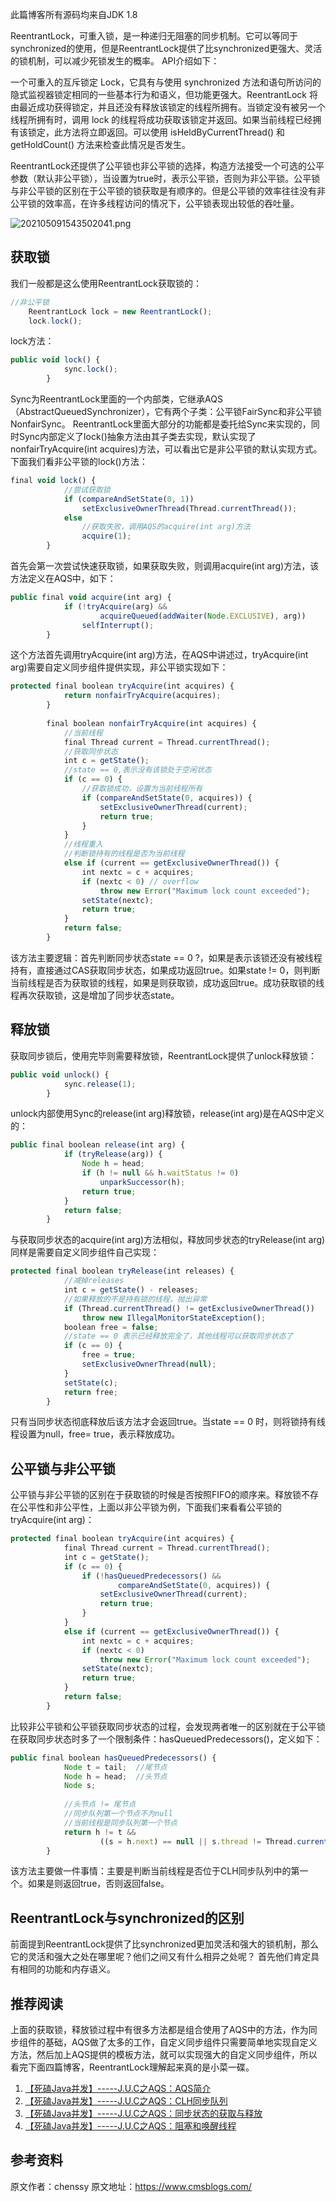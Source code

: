 

  
此篇博客所有源码均来自JDK 1.8

ReentrantLock，可重入锁，是一种递归无阻塞的同步机制。它可以等同于synchronized的使用，但是ReentrantLock提供了比synchronized更强大、灵活的锁机制，可以减少死锁发生的概率。 API介绍如下：

一个可重入的互斥锁定 Lock，它具有与使用 synchronized 方法和语句所访问的隐式监视器锁定相同的一些基本行为和语义，但功能更强大。ReentrantLock 将由最近成功获得锁定，并且还没有释放该锁定的线程所拥有。当锁定没有被另一个线程所拥有时，调用 lock 的线程将成功获取该锁定并返回。如果当前线程已经拥有该锁定，此方法将立即返回。可以使用 isHeldByCurrentThread() 和 getHoldCount() 方法来检查此情况是否发生。

ReentrantLock还提供了公平锁也非公平锁的选择，构造方法接受一个可选的公平参数（默认非公平锁），当设置为true时，表示公平锁，否则为非公平锁。公平锁与非公平锁的区别在于公平锁的锁获取是有顺序的。但是公平锁的效率往往没有非公平锁的效率高，在许多线程访问的情况下，公平锁表现出较低的吞吐量。

![202105091543502041.png](https://gitee.com/hezhiyuan007/java-study/raw/master/images/Concurrent3/e6c4cf64-d211-4498-8f72-1b502792bd64.png)

## 获取锁

我们一般都是这么使用ReentrantLock获取锁的：

```js 
//非公平锁
    ReentrantLock lock = new ReentrantLock();
    lock.lock();
```

lock方法：


```js 
public void lock() {
            sync.lock();
        }
```

Sync为ReentrantLock里面的一个内部类，它继承AQS（AbstractQueuedSynchronizer），它有两个子类：公平锁FairSync和非公平锁NonfairSync。 ReentrantLock里面大部分的功能都是委托给Sync来实现的，同时Sync内部定义了lock()抽象方法由其子类去实现，默认实现了nonfairTryAcquire(int acquires)方法，可以看出它是非公平锁的默认实现方式。下面我们看非公平锁的lock()方法：


```js 
final void lock() {
            //尝试获取锁
            if (compareAndSetState(0, 1))
                setExclusiveOwnerThread(Thread.currentThread());
            else
                //获取失败，调用AQS的acquire(int arg)方法
                acquire(1);
        }
```

首先会第一次尝试快速获取锁，如果获取失败，则调用acquire(int arg)方法，该方法定义在AQS中，如下：


```js 
public final void acquire(int arg) {
            if (!tryAcquire(arg) &&
                    acquireQueued(addWaiter(Node.EXCLUSIVE), arg))
                selfInterrupt();
        }
```

这个方法首先调用tryAcquire(int arg)方法，在AQS中讲述过，tryAcquire(int arg)需要自定义同步组件提供实现，非公平锁实现如下：


```js 
protected final boolean tryAcquire(int acquires) {
            return nonfairTryAcquire(acquires);
        }
    
        final boolean nonfairTryAcquire(int acquires) {
            //当前线程
            final Thread current = Thread.currentThread();
            //获取同步状态
            int c = getState();
            //state == 0,表示没有该锁处于空闲状态
            if (c == 0) {
                //获取锁成功，设置为当前线程所有
                if (compareAndSetState(0, acquires)) {
                    setExclusiveOwnerThread(current);
                    return true;
                }
            }
            //线程重入
            //判断锁持有的线程是否为当前线程
            else if (current == getExclusiveOwnerThread()) {
                int nextc = c + acquires;
                if (nextc < 0) // overflow
                    throw new Error("Maximum lock count exceeded");
                setState(nextc);
                return true;
            }
            return false;
        }
```

该方法主要逻辑：首先判断同步状态state == 0 ?，如果是表示该锁还没有被线程持有，直接通过CAS获取同步状态，如果成功返回true。如果state != 0，则判断当前线程是否为获取锁的线程，如果是则获取锁，成功返回true。成功获取锁的线程再次获取锁，这是增加了同步状态state。

## 释放锁

获取同步锁后，使用完毕则需要释放锁，ReentrantLock提供了unlock释放锁：

```js 
public void unlock() {
            sync.release(1);
        }
```

unlock内部使用Sync的release(int arg)释放锁，release(int arg)是在AQS中定义的：


```js 
public final boolean release(int arg) {
            if (tryRelease(arg)) {
                Node h = head;
                if (h != null && h.waitStatus != 0)
                    unparkSuccessor(h);
                return true;
            }
            return false;
        }
```

与获取同步状态的acquire(int arg)方法相似，释放同步状态的tryRelease(int arg)同样是需要自定义同步组件自己实现：


```js 
protected final boolean tryRelease(int releases) {
            //减掉releases
            int c = getState() - releases;
            //如果释放的不是持有锁的线程，抛出异常
            if (Thread.currentThread() != getExclusiveOwnerThread())
                throw new IllegalMonitorStateException();
            boolean free = false;
            //state == 0 表示已经释放完全了，其他线程可以获取同步状态了
            if (c == 0) {
                free = true;
                setExclusiveOwnerThread(null);
            }
            setState(c);
            return free;
        }
```

只有当同步状态彻底释放后该方法才会返回true。当state == 0 时，则将锁持有线程设置为null，free= true，表示释放成功。

## 公平锁与非公平锁

公平锁与非公平锁的区别在于获取锁的时候是否按照FIFO的顺序来。释放锁不存在公平性和非公平性，上面以非公平锁为例，下面我们来看看公平锁的tryAcquire(int arg)：

```js 
protected final boolean tryAcquire(int acquires) {
            final Thread current = Thread.currentThread();
            int c = getState();
            if (c == 0) {
                if (!hasQueuedPredecessors() &&
                        compareAndSetState(0, acquires)) {
                    setExclusiveOwnerThread(current);
                    return true;
                }
            }
            else if (current == getExclusiveOwnerThread()) {
                int nextc = c + acquires;
                if (nextc < 0)
                    throw new Error("Maximum lock count exceeded");
                setState(nextc);
                return true;
            }
            return false;
        }
```

比较非公平锁和公平锁获取同步状态的过程，会发现两者唯一的区别就在于公平锁在获取同步状态时多了一个限制条件：hasQueuedPredecessors()，定义如下：


```js 
public final boolean hasQueuedPredecessors() {
            Node t = tail;  //尾节点
            Node h = head;  //头节点
            Node s;
    
            //头节点 != 尾节点
            //同步队列第一个节点不为null
            //当前线程是同步队列第一个节点
            return h != t &&
                    ((s = h.next) == null || s.thread != Thread.currentThread());
        }
```

该方法主要做一件事情：主要是判断当前线程是否位于CLH同步队列中的第一个。如果是则返回true，否则返回false。

## ReentrantLock与synchronized的区别

前面提到ReentrantLock提供了比synchronized更加灵活和强大的锁机制，那么它的灵活和强大之处在哪里呢？他们之间又有什么相异之处呢？ 首先他们肯定具有相同的功能和内存语义。

## 推荐阅读

上面的获取锁，释放锁过程中有很多方法都是组合使用了AQS中的方法，作为同步组件的基础，AQS做了太多的工作，自定义同步组件只需要简单地实现自定义方法，然后加上AQS提供的模板方法，就可以实现强大的自定义同步组件，所以看完下面四篇博客，ReentrantLock理解起来真的是小菜一碟。

1. [【死磕Java并发】-----J.U.C之AQS：AQS简介](http://cmsblogs.com/?p=2174)
1. [【死磕Java并发】-----J.U.C之AQS：CLH同步队列](http://cmsblogs.com/?p=2188)
1. [【死磕Java并发】-----J.U.C之AQS：同步状态的获取与释放](http://cmsblogs.com/?p=2197)
1. [【死磕Java并发】-----J.U.C之AQS：阻塞和唤醒线程](http://cmsblogs.com/?p=2205)

## 参考资料






原文作者：chenssy 原文地址：https://www.cmsblogs.com/